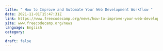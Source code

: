 ```yaml
---
title: " How to Improve and Automate Your Web Development Workflow "
date: 2021-11-01T15:47:31Z
link: https://www.freecodecamp.org/news/how-to-improve-your-web-development-workflow/?utm_medium=RSS&utm_source=news.12bit.vn
site: www.freecodecamp.org/news
language: English
category:
  -   
draft: false
---
```

